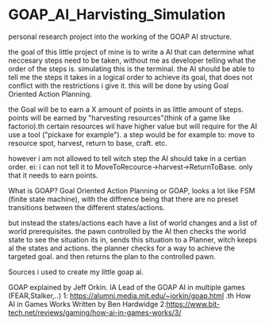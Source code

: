 # GOAP_AI_Harvisting_Simulation
personal research project into the working of the GOAP AI structure.

the goal of this little project of mine is to write a AI that can determine what neccesary steps need to be taken,
without me as developer telling what the order of the steps is. simulating this is the terminal. 
the AI should be able to tell me the steps it takes in a logical order to achieve its goal, that does not conflict with the restrictions i give it.
this will be done by using Goal Oriented Action Planning.

the Goal will be to earn a X amount of points in as little amount of steps.
points will be earned by "harvesting resources"(think of a game like factorio).th
certain resources wil have higher value but will require for the AI use a tool ("pickaxe for example").
a step would be for example to: move to resource spot, harvest, return to base, craft. etc.

however i am not allowed to tell witch step the AI should take in a certian order.
ei: i can not tell it to MoveToRecource->harvest->ReturnToBase.
only that it needs to earn points.


What is GOAP?
Goal Oriented Action Planning or GOAP, 
looks a lot like FSM (finite state machine), 
with the diffrence being that there are no preset transitions between the different states/actions.

but instead the states/actions each have a list of world changes and a list of world prerequisites.
the pawn controlled by the AI then checks the world state to see the situation its in, 
sends this situation to a Planner, witch keeps al the states and actions.
the planner  checks for a way to achieve the targeted goal. and then returns the plan to the controlled pawn.


Sources i used to create my little goap ai.

GOAP explained by Jeff Orkin. IA Lead of the GOAP AI in multiple games (FEAR,Stalker,..)
1: https://alumni.media.mit.edu/~jorkin/goap.html .th
How AI in Games Works Written by Ben Hardwidge
2:https://www.bit-tech.net/reviews/gaming/how-ai-in-games-works/3/
